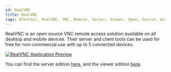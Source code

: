 ```yaml
---
id: RealVNC
title: RealVNC
tags: ATechSol, RealVNC, VNC, Remote, Server, Viewer, Open, Source, Access, Maintenance
---
```


RealVNC is an open source VNC remote access solution available on all desktop and mobile devices. Their server and client tools can be used for free for non-commercial use with up to 5 connected devices.

[<img alt="RealVNC Application Preview" src="/img/RealVNC.png" />](https://www.realvnc.com/en/)

You can find the server edition [here](https://www.realvnc.com/en/connect/download/vnc/), and the viewer edition [here](https://www.realvnc.com/en/connect/download/viewer/).